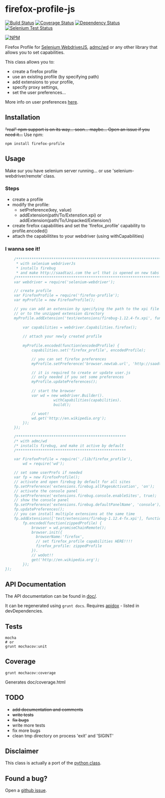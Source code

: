 # firefox-profile-js

[![Build Status](https://travis-ci.org/saadtazi/firefox-profile-js.png)](https://travis-ci.org/saadtazi/firefox-profile-js)
[![Coverage Status](https://coveralls.io/repos/saadtazi/firefox-profile-js/badge.png)](https://coveralls.io/r/saadtazi/firefox-profile-js)
[![Dependency Status](https://david-dm.org/saadtazi/firefox-profile-js.png)](https://david-dm.org/saadtazi/firefox-profile-js)
[![Selenium Test Status](https://saucelabs.com/buildstatus/saadtazi)](https://saucelabs.com/u/saadtazi)

[![NPM](https://nodei.co/npm/firefox-profile.png)](https://nodei.co/npm/firefox-profile/)

Firefox Profile for [Selenium WebdriverJS](https://code.google.com/p/selenium/wiki/WebDriverJs),
[admc/wd](https://github.com/admc/wd) or any other library that allows you to set capabilities.

This class allows you to:

* create a firefox profile
* use an existing profile (by specifying path)
* add extensions to your profile,
* specify proxy settings, 
* set the user preferences... 

More info on user preferences [here](http://kb.mozillazine.org/User.js_file).

## Installation

~~"real" npm support is on its way... soon... maybe... Open an issue if you need it...~~ Use npm:

    npm install firefox-profile


## Usage

Make sur you have selenium server running... or use 'selenium-webdriver/remote' class.

### Steps

* create a profile
* modify the profile:
    * setPreference(key, value)
    * addExtension(path/To/Extenstion.xpi) or addExtension(path/To/Unpacked/Extension/)
* create firefox capabilities and set the 'firefox_profile' capability to profile.encoded()
* attach the capabilitites to your webdriver (using withCapabilities)

### I wanna see it!

```js
    /******************************************************************
     * with selenium webdriverJs
     * installs firebug 
     * and make http://saadtazi.com the url that is opened on new tabs
    /******************************************************************
    var webdriver = require('selenium-webdriver');

    // create profile
    var FirefoxProfile = require('firefox-profile');
    var myProfile = new FirefoxProfile();

    // you can add an extension by specifying the path to the xpi file 
    // or to the unzipped extension directory
    myProfile.addExtension('test/extensions/firebug-1.12.4-fx.xpi', function() {
    	
        var capabilities = webdriver.Capabilities.firefox();
        
        // attach your newly created profile
        
        myProfile.encoded(function(encodedProfile) {
            capabilities.set('firefox_profile', encodedProfile);

            // you can set firefox preferences
            myProfile.setPreference('browser.newtab.url', 'http://saadtazi.com');

            // it is required to create or update user.js
            // only needed if you set some preferences
            myProfile.updatePreferences();
            
            // start the browser
            var wd = new webdriver.Builder().
                      withCapabilities(capabilities).
                      build();
            
            // woot!
            wd.get('http://en.wikipedia.org');
        });
    });

    /**************************************************
    /* with admc/wd
    /* installs firebug, and make it active by default
    /**************************************************

    var FirefoxProfile = require('./lib/firefox_profile'),
        wd = require('wd');

    // set some userPrefs if needed
    var fp = new FirefoxProfile();
    // activate and open firebug by default for all sites
    fp.setPreference('extensions.firebug.allPagesActivation', 'on');
    // activate the console panel
    fp.setPreference('extensions.firebug.console.enableSites', true);
    // show the console panel
    fp.setPreference('extensions.firebug.defaultPanelName', 'console');
    fp.updatePreferences();
    // you can install multiple extensions at the same time
    fp.addExtensions(['test/extensions/firebug-1.12.4-fx.xpi'], function() {
        fp.encoded(function(zippedProfile) {
            browser = wd.promiseChainRemote();
            browser.init({
              browserName:'firefox',
              // set firefox_profile capabilities HERE!!!!
              firefox_profile: zippedProfile
            }).
            // woOot!!
            get('http://en.wikipedia.org');
        });
});
```

## API Documentation

The API documentation can be found in [doc/](./doc/).

It can be regenerated using ``grunt docs``.
Requires [apidox](https://github.com/codeactual/apidox) - listed in devDependencies.

## Tests

    mocha
    # or
    grunt mochacov:unit

## Coverage
    
    grunt mochacov:coverage

Generates doc/coverage.html

## TODO

* ~~add documentation and comments~~
* ~~write tests~~
* ~~fix bugs~~
* write more tests
* fix more bugs
* clean tmp directory on process 'exit' and 'SIGINT'

## Disclaimer

This class is actually a port of the [python class](https://code.google.com/p/selenium/source/browse/py/selenium/webdriver/firefox/firefox_profile.py).

## Found a bug?

Open a [github issue](https://github.com/saadtazi/firefox-profile-js/issues).